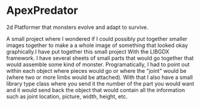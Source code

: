 # ApexPredator
2d Platformer that monsters evolve and adapt to survive.

<p>A small project where I wondered if I could possibly put together smaller images together to make a a whole image of something that looked okay graphically.I have put together this small project With the LIBGDX framework. I have several sheets of small parts that would go together that would assemble some kind of monster. Programatically, I had to point out within each object where pieces would go or where the "joint" would be (where two or more limbs would be attached). With that I also have a small library type class where you send it the number of the part you would want and it would send back the object that would contain all the information such as joint location, picture, width, height, etc.</p>
